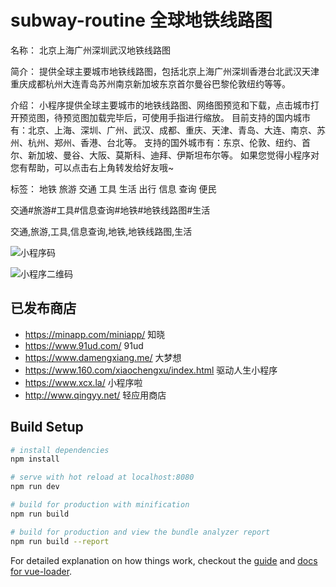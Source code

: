 # subway-routine 全球地铁线路图

名称：
北京上海广州深圳武汉地铁线路图

简介：
提供全球主要城市地铁线路图，包括北京上海广州深圳香港台北武汉天津重庆成都杭州大连青岛苏州南京新加坡东京首尔曼谷巴黎伦敦纽约等等。

介绍：
小程序提供全球主要城市的地铁线路图、网络图预览和下载，点击城市打开预览图，待预览图加载完毕后，可使用手指进行缩放。
目前支持的国内城市有：北京、上海、深圳、广州、武汉、成都、重庆、天津、青岛、大连、南京、苏州、杭州、郑州、香港、台北等。
支持的国外城市有：东京、伦敦、纽约、首尔、新加坡、曼谷、大阪、莫斯科、迪拜、伊斯坦布尔等。
如果您觉得小程序对您有帮助，可以点击右上角转发给好友哦~

标签：
地铁 旅游 交通 工具 生活 出行 信息 查询 便民

交通#旅游#工具#信息查询#地铁#地铁线路图#生活

交通,旅游,工具,信息查询,地铁,地铁线路图,生活

![小程序码](https://i.loli.net/2019/02/14/5c654bbce124c.jpg)

![小程序二维码](https://i.loli.net/2019/02/14/5c654be53c85b.jpg)

## 已发布商店

- https://minapp.com/miniapp/ 知晓
- https://www.91ud.com/ 91ud
- https://www.damengxiang.me/ 大梦想
- https://www.160.com/xiaochengxu/index.html 驱动人生小程序
- https://www.xcx.la/ 小程序啦
- http://www.qingyy.net/ 轻应用商店

## Build Setup

``` bash
# install dependencies
npm install

# serve with hot reload at localhost:8080
npm run dev

# build for production with minification
npm run build

# build for production and view the bundle analyzer report
npm run build --report
```

For detailed explanation on how things work, checkout the [guide](http://vuejs-templates.github.io/webpack/) and [docs for vue-loader](http://vuejs.github.io/vue-loader).
